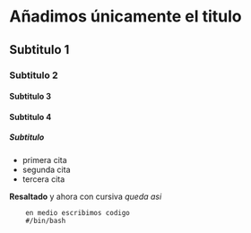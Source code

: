 # Añadimos únicamente el titulo

## Subtitulo 1

### Subtitulo 2

#### Subtitulo 3

#### Subtitulo 4

##### Subtitulo

- primera cita
- segunda cita
- tercera cita

**Resaltado** y ahora con cursiva *queda asi*

```shell
    en medio escribimos codigo
    #/bin/bash 
```
